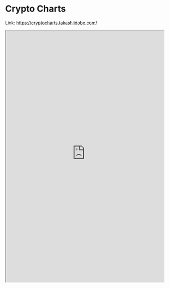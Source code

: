 # Crypto Charts

Link: <https://cryptocharts.takashiidobe.com/>

<iframe src="https://cryptocharts.takashiidobe.com/" width="100%" height="800px"></iframe>
